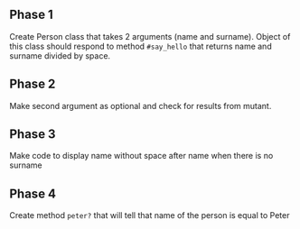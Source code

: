 ## Phase 1

Create Person class that takes 2 arguments (name and surname). Object of this class
should respond to method `#say_hello` that returns name and surname divided by space.

## Phase 2

Make second argument as optional and check for results from mutant.

## Phase 3

Make code to display name without space after name when there is no surname

## Phase 4

Create method `peter?` that will tell that name of the person is equal to Peter
